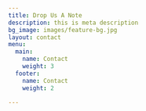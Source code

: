 ```yaml
---
title: Drop Us A Note
description: this is meta description
bg_image: images/feature-bg.jpg
layout: contact
menu:
  main:
    name: Contact
    weight: 3
  footer:
    name: Contact
    weight: 2

---
```

